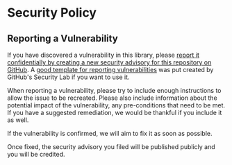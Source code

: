 # Security Policy

## Reporting a Vulnerability

If you have discovered a vulnerability in this library, please [report it confidentially by creating a new security advisory for this repository on GitHub](https://github.com/mbg/wai-saml2/security/advisories/new). A [good template for reporting vulnerabilities](https://github.com/github/securitylab/blob/dc3f4357b72c2ed23020615117b431fe573b7134/docs/report-template.md) was put created by GitHub's Security Lab if you want to use it.

When reporting a vulnerability, please try to include enough instructions to allow the issue to be recreated. Please also include information about the potential impact of the vulnerability, any pre-conditions that need to be met. If you have a suggested remediation, we would be thankful if you include it as well.

If the vulnerability is confirmed, we will aim to fix it as soon as possible.

Once fixed, the security advisory you filed will be published publicly and you will be credited.
